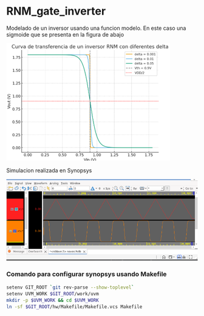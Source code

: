 # RNM_gate_inverter

Modelado de un inversor usando una funcion modelo. En este caso una sigmoide que se presenta en la figura de abajo

![Circuito de un comparador Analógic](delta.png)

 Simulacion realizada en Synopsys


![simulación del Modelo RNM](out.png)


### Comando para configurar synopsys usando **Makefile**

```bash
setenv GIT_ROOT `git rev-parse --show-toplevel`
setenv UVM_WORK $GIT_ROOT/work/uvm
mkdir -p $UVM_WORK && cd $UVM_WORK
ln -sf $GIT_ROOT/hw/Makefile/Makefile.vcs Makefile
